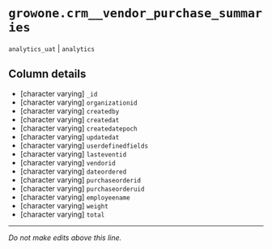 # `growone.crm__vendor_purchase_summaries`
`analytics_uat` | `analytics`

## Column details
* [character varying] `_id`
* [character varying] `organizationid`
* [character varying] `createdby`
* [character varying] `createdat`
* [character varying] `createdatepoch`
* [character varying] `updatedat`
* [character varying] `userdefinedfields`
* [character varying] `lasteventid`
* [character varying] `vendorid`
* [character varying] `dateordered`
* [character varying] `purchaseorderid`
* [character varying] `purchaseorderuid`
* [character varying] `employeename`
* [character varying] `weight`
* [character varying] `total`

-------------------------------------------------------------------------------
*Do not make edits above this line.*
